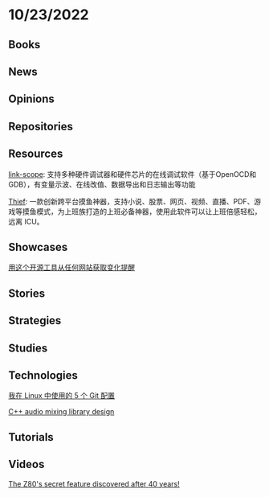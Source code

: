 # 10/23/2022

## Books

## News

## Opinions

## Repositories

## Resources
[link-scope](https://gitee.com/skythinker/link-scope): 支持多种硬件调试器和硬件芯片的在线调试软件（基于OpenOCD和GDB），有变量示波、在线改值、数据导出和日志输出等功能

[Thief](https://gitee.com/cteamx/Thief): 一款创新跨平台摸鱼神器，支持小说、股票、网页、视频、直播、PDF、游戏等摸鱼模式，为上班族打造的上班必备神器，使用此软件可以让上班倍感轻松，远离 ICU。

## Showcases
[用这个开源工具从任何网站获取变化提醒](https://linux.cn/article-15129-1.html)

## Stories

## Strategies

## Studies

## Technologies
[我在 Linux 中使用的 5 个 Git 配置](https://linux.cn/article-15130-1.html)

[C++ audio mixing library design](https://lisyarus.github.io/blog/programming/2022/10/15/audio-mixing.html)

## Tutorials

## Videos
[The Z80's secret feature discovered after 40 years!](https://www.youtube.com/watch?v=DLSUAVPKeYk)
